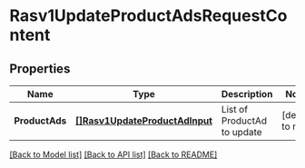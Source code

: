 # Rasv1UpdateProductAdsRequestContent

## Properties
Name | Type | Description | Notes
------------ | ------------- | ------------- | -------------
**ProductAds** | [**[]Rasv1UpdateProductAdInput**](RASv1UpdateProductAdInput.md) | List of ProductAd to update | [default to null]

[[Back to Model list]](../README.md#documentation-for-models) [[Back to API list]](../README.md#documentation-for-api-endpoints) [[Back to README]](../README.md)

